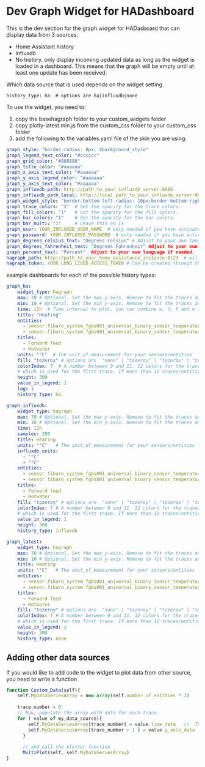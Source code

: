 # Dev Graph Widget for HADashboard

This is the dev section for the graph widget for HADasboard that can display data from 3 sources:
* Home Assistant history
* Influxdb
* No history, only display incoming updated data as long as the widget is loaded in a dashboard. This means that the graph will be empty until at least one update has been received.

Which data source that is used depends on the widget setting
````
history_type: ha  # options are ha|influxdb|none
````

To use the widget, you need to:
1. copy the basehagraph folder to your custom_widgets folder
2. copy plotly-latest.min.js from the custom_css folder to your custom_css folder
3. add the following to the variables.yaml file of the skin you are using:
````yaml
graph_style: "border-radius: 0px; $background_style"
graph_legend_text_color: "#cccccc"
graph_grid_color: "#888888"
graph_title_color: "#aaaaaa"
graph_x_axis_text_color: "#aaaaaa"
graph_y_axis_legend_color: "#aaaaaa"
graph_y_axis_text_color: "#aaaaaa"
graph_influxdb_path: http://path_to_your_influxdb_server:8086
graph_influxdb_path_local: http://local_path_to_your_influxdb_server:8086
graph_widget_style: "border-bottom-left-radius: 10px;border-bottom-right-radius: 10px;border-top-left-radius: 10px;border-top-right-radius: 10px;"
graph_trace_colors: "1"  # Set the opacity for the trace colors.
graph_fill_colors: "1"   # Set the opacity for the fill colors.
graph_bar_colors: "1"    # Set the opacity for the bar colors.
graph_bar_multi: "1"     # Leave this as is
graph_user: YOUR_INFLUXDB_USER_NAME  # only needed if you have activated authentication for influxdb
graph_password: YOUR_INFLUXDB_PASSWORD  # only needed if you have activated authentication for influxdb
graph_degrees_celsius_text: "Degrees Celsius" # Adjust to your own language if needed.
graph_degrees_fahrenheit_text: "Degrees Fahrenheit" Adjust to your own language if needed.
graph_percent_text: "Percent"  Adjust to your own language if needed.
hagraph_path: http://path_to_your_home_assistance_instance:8123  # will change name to base_url or similar
hagraph_token: YOUR_LONG_LIVED_ACCESS_TOKEN # Can be created through the Home Assistant front end.
````

example dashboards for each of the possible history types:
````yaml
graph_ha:
    widget_type: hagraph
    max: 70 # Optional. Set the max y-axis. Remove to fit the traces automatically.
    min: 10 # Optional. Set the min y-axis. Remove to fit the traces automatically.
    time: 12h  # Time interval to plot. you can combine w, d, h and m as 2w1d3h20m (This would be 2 weeks, 1 day, 3 hours and 20 minutes)
    title: "Heating"
    entities:
      - sensor.fibaro_system_fgbs001_universal_binary_sensor_temperature_2
      - sensor.fibaro_system_fgbs001_universal_binary_sensor_temperature
    titles:
      - Forward feed
      - Hotwater
    units: "°C"  # The unit_of_measurement for your sensors/entities
    fill: "tozeroy" # options are  "none" | "tozeroy" | "tozerox" | "tonexty" | "tonextx" | "toself" 
    colorIndex: 7  # A number between 0 and 11. 12 colors for the traces are predefined and the colorIndex defines 
    # which is used for the first trace. If more than 12 traces/entities are specified, the colors are rotated
    height: 300
    value_in_legend: 1
    log: 1
    history_type: ha

graph_influxdb:
    widget_type: hagraph
    max: 70 # Optional. Set the max y-axis. Remove to fit the traces automatically.
    min: 10 # Optional. Set the min y-axis. Remove to fit the traces automatically.
    time: 12h
    samples: 200
    title: Heating
    units: "°C"   # The unit_of_measurement for your sensors/entities
    influxdb_units: 
      - "°C"
      - "°C"
    entities:
      - sensor.fibaro_system_fgbs001_universal_binary_sensor_temperature_2
      - sensor.fibaro_system_fgbs001_universal_binary_sensor_temperature
    titles:
      - Forward feed
      - Hotwater
    fill: "tozeroy" # options are  "none" | "tozeroy" | "tozerox" | "tonexty" | "tonextx" | "toself" 
    colorIndex: 7 # A number between 0 and 11. 12 colors for the traces are predefined and the colorIndex defines 
    # which is used for the first trace. If more than 12 traces/entities are specified, the colors are rotated
    value_in_legend: 1
    height: 300
    history_type: influxdb

graph_latest:
    widget_type: hagraph
    max: 70 # Optional. Set the max y-axis. Remove to fit the traces automatically.
    min: 10 # Optional. Set the min y-axis. Remove to fit the traces automatically.
    title: Heating
    units: "°C"   # The unit_of_measurement for your sensors/entities
    entities:
      - sensor.fibaro_system_fgbs001_universal_binary_sensor_temperature_2
      - sensor.fibaro_system_fgbs001_universal_binary_sensor_temperature
    titles:
      - Forward feed
      - Hotwater
    fill: "tozeroy" # options are  "none" | "tozeroy" | "tozerox" | "tonexty" | "tonextx" | "toself" 
    colorIndex: 7 # A number between 0 and 11. 12 colors for the traces are predefined and the colorIndex defines 
    # which is used for the first trace. If more than 12 traces/entities are specified, the colors are rotated
    value_in_legend: 1
    height: 300
    history_type: none
````

## Adding other data sources
If you would like to add code to the widget to plot data from other source, you need to write a function
````javascript
function Custom_Data(self){
	self.MyDataSeriesArray = new Array(self.number_of_entities * 2)
    
    trace_number = 0
    // Now, populate the array with data for each trace.
    for ( value of my_data_source){
        self.MyDataSeriesArray[trace_number] = value.time_data   //  The time stamp or the x axis data
        self.MyDataSeriesArray[trace_number + 1 ] = value.y_axis_data  // The y axis data to be plotted
      }
      
      // and call the plotter function
      MultiPlot(self, self.MyDataSeriesArray)
}
        
